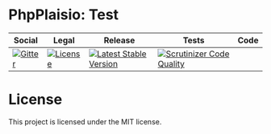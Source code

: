 # PhpPlaisio: Test

<table>
<thead>
<tr>
<th>Social</th>
<th>Legal</th>
<th>Release</th>
<th>Tests</th>
<th>Code</th>
</tr>
</thead>
<tbody>
<tr>
<td>
<a href="https://gitter.im/PhpPlaisio/PhpPlaisio"><img src="https://badges.gitter.im/PhpPlaisio/PhpPlaisio.svg" alt="Gitter"/></a>
</td>
<td>
<a href="https://packagist.org/packages/plaisio/test"><img src="https://poser.pugx.org/plaisio/test/license" alt="License"/></a>
</td>
<td>
<a href="https://packagist.org/packages/plaisio/test"><img src="https://poser.pugx.org/plaisio/test/v/stable" alt="Latest Stable Version"/></a>
</td>
<td>
<a href="https://scrutinizer-ci.com/g/PhpPlaisio/test/?branch=master"><img src="https://scrutinizer-ci.com/g/PhpPlaisio/test/badges/quality-score.png?b=master" alt="Scrutinizer Code Quality"/></a>
</td>
</tr>
</tbody>
</table>

#  License

This project is licensed under the MIT license.

